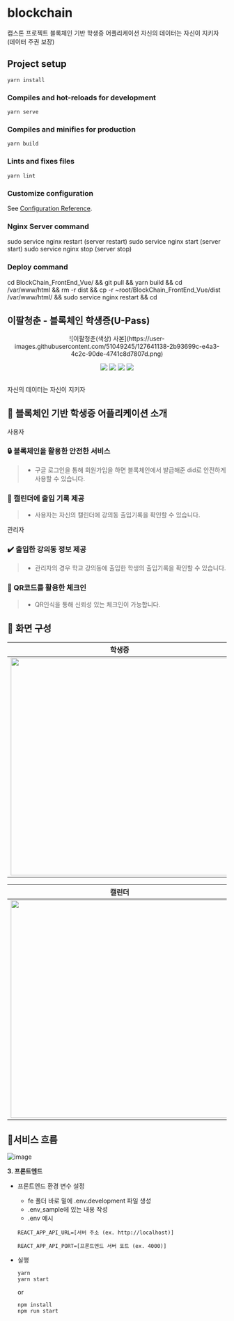 # blockchain
캡스톤 프로젝트 
블록체인 기반 학생증 어플리케이션
자신의 데이터는 자신이 지키자 (데이터 주권 보장)
## Project setup

```
yarn install
```

### Compiles and hot-reloads for development

```
yarn serve
```

### Compiles and minifies for production

```
yarn build
```

### Lints and fixes files

```
yarn lint
```

### Customize configuration

See [Configuration Reference](https://cli.vuejs.org/config/).

### Nginx Server command

sudo service nginx restart (server restart)
sudo service nginx start (server start)
sudo service nginx stop (server stop)

### Deploy command

cd BlockChain_FrontEnd_Vue/ && git pull && yarn build && cd /var/www/html && rm -r dist && cp -r ~root/BlockChain_FrontEnd_Vue/dist /var/www/html/ && sudo service nginx restart && cd

## 이팔청춘 - 블록체인 학생증(U-Pass)
<p align='center'>
![이팔청춘(색상) 사본](https://user-images.githubusercontent.com/51049245/127641138-2b93699c-e4a3-4c2c-90de-4741c8d7807d.png)
</p>

<p align='center'>
    <img src="https://img.shields.io/badge/Vue.js-4FC08D?style=flat-square&logo=Vue.js&logoColor=white"/>
    <img src="https://img.shields.io/badge/HTML5-E34F26?style=flat-square&logo=HTML5&logoColor=white"/>
    <img src="https://img.shields.io/badge/CSS3-1572B6?style=flat-square&logo=CSS3&logoColor=white"/>
    <img src="https://img.shields.io/badge/JavaScript-F7DF1E?style=flat-square&logo=JavaScript&logoColor=white"/>
</p>

##
자신의 데이터는 자신이 지키자

## 📌 블록체인 기반 학생증 어플리케이션 소개
사용자
### 🔒 블록체인을 활용한 안전한 서비스
> - 구글 로그인을 통해 회원가입을 하면 블록체인에서 발급해준 did로 안전하게 사용할 수 있습니다.
### 📅 캘린더에 출입 기록 제공
> - 사용자는 자신의 캘린더에 강의동 출입기록을 확인할 수 있습니다.

관리자
### ✔️ 출입한 강의동 정보 제공
> - 관리자의 경우 학교 강의동에 출입한 학생의 출입기록을 확인할 수 있습니다.
### 📲 QR코드를 활용한 체크인
> - QR인식을 통해 신뢰성 있는 체크인이 가능합니다.



## 📌 화면 구성

|학생증|결제|주문|좌석예약|
|:--:|:--:|:--:|:--:|
|<img width='500' src='https://user-images.githubusercontent.com/51049245/127643339-d9c46127-ddf3-401c-8297-af47785b4718.png'>|<img width='500' src='https://user-images.githubusercontent.com/51049245/127643388-1133105e-230e-47a9-a6d9-2dc61158b743.png'>|<img width='500' src='https://user-images.githubusercontent.com/51049245/127643409-ad3b84f6-1a8a-4abe-9176-a45fb928a151.png'>|<img width='500' src='https://user-images.githubusercontent.com/51049245/127643431-9152c5d6-fc0b-4f96-ac94-99f9f6d5630f.png'>|



|캘린더|출입 확인|QR 인증|강의동 설정|
|:--:|:--:|:--:|:--:|
|<img width='500' src='https://user-images.githubusercontent.com/51049245/127643481-f4ef0092-6477-4f4d-a039-87c2b48cee8e.png'>|<img width='500' src='https://user-images.githubusercontent.com/51049245/127643481-f4ef0092-6477-4f4d-a039-87c2b48cee8e.png'>|<img width='500' src='https://user-images.githubusercontent.com/51049245/127643640-33712c45-7e6e-4570-baf9-032042c1c299.png'>|<img width='500' src='https://user-images.githubusercontent.com/51049245/127643670-f38b694f-feb1-424b-a2a6-690f5aa3a781.png'>|


## 📌서비스 흐름
![image](https://user-images.githubusercontent.com/51049245/127643219-5c2682ad-654b-4e31-9c70-713df0553208.png)

**3. 프론트엔드**
- 프론트엔드 환경 변수 설정
   - fe 폴더 바로 밑에 .env.development 파일 생성
   - .env_sample에 있는 내용 작성
   - .env 예시
    ```
    REACT_APP_API_URL=[서버 주소 (ex. http://localhost)]
    
    REACT_APP_API_PORT=[프론트엔드 서버 포트 (ex. 4000)]
    ```

- 실행
    ```vue
    yarn
    yarn start
    ```
    or
    ```vue
    npm install 
    npm run start
    ```
